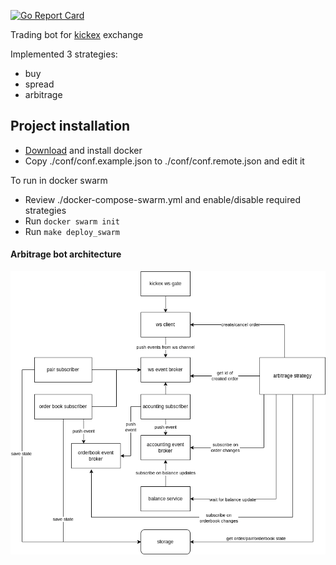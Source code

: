 [![Go Report Card](https://goreportcard.com/badge/github.com/soulgarden/kickex-bot)](https://goreportcard.com/report/github.com/soulgarden/kickex-bot)

Trading bot for [kickex](https://kickex.com/) exchange

Implemented 3 strategies:

* buy
* spread
* arbitrage

## Project installation

* [Download](https://www.docker.com/get-started) and install docker
* Copy ./conf/conf.example.json to ./conf/conf.remote.json and edit it

To run in docker swarm 

* Review ./docker-compose-swarm.yml and enable/disable required strategies
* Run `docker swarm init`
* Run `make deploy_swarm`

#### Arbitrage bot architecture

![](./arbitrage_architecture.png)


